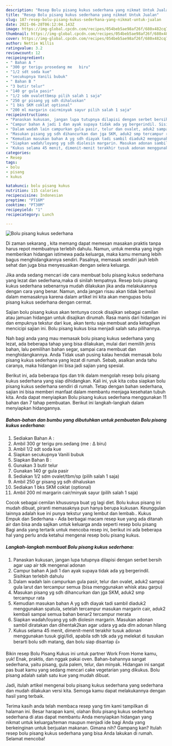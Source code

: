 ```yaml
---
description: "Resep Bolu pisang kukus sederhana yang nikmat Untuk Jualan"
title: "Resep Bolu pisang kukus sederhana yang nikmat Untuk Jualan"
slug: 187-resep-bolu-pisang-kukus-sederhana-yang-nikmat-untuk-jualan
date: 2021-06-28T06:12:04.143Z
image: https://img-global.cpcdn.com/recipes/054beb5ae98af26f/680x482cq70/bolu-pisang-kukus-sederhana-foto-resep-utama.jpg
thumbnail: https://img-global.cpcdn.com/recipes/054beb5ae98af26f/680x482cq70/bolu-pisang-kukus-sederhana-foto-resep-utama.jpg
cover: https://img-global.cpcdn.com/recipes/054beb5ae98af26f/680x482cq70/bolu-pisang-kukus-sederhana-foto-resep-utama.jpg
author: Nettie Willis
ratingvalue: 3.2
reviewcount: 12
recipeingredient:
- " Bahan A "
- "300 gr terigu prosedang me   biru"
- "1/2 sdt soda kue"
- "secukupnya Vanili bubuk"
- " Bahan B "
- "3 butir telur"
- "140 gr gula pasir"
- "1/2 sdm ovalettbmsp pilih salah 1 saja"
- "250 gr pisang yg sdh dihaluskan"
- "1 bks SKM coklat optional"
- "200 ml margarin cairminyak sayur pilih salah 1 saja"
recipeinstructions:
- "Panaskan kukusan, jangan lupa tutupnya dilapisi dengan serbet bersih agar uap air tdk mengenai adonan"
- "Campur bahan A jadi 1 dan ayak supaya tidak ada yg bergerindil. Sisihkan terlebih dahulu"
- "Dalam wadah lain campurkan gula pasir, telur dan ovalet, aduk2 sampai gula larut dan tercampur semua (bisa menggunakan whisk atau garpu)"
- "Masukan pisang yg sdh dihancurkan dan jga SKM, aduk2 smp tercampur rata"
- "Kemudian masukan bahan A yg sdh diayak tadi sambil diaduk2 menggunakan spatula, setelah tercampur masukan margarin cair, aduk2 kembali sampai semua bahan benar2 tercampur merata"
- "Siapkan wadah/loyang yg sdh diolesin margarin. Masukan adonan sambil diratakan dan dihentak2kan agar udara yg ada dlm adonan hilang"
- "Kukus selama 45 menit, dimenit-menit terakhir tusuk adonan menggunakan tusuk gigi/lidi, apabila sdh tdk ada yg melekat di tusukan berarti bolu sdh matang, dan bolu siap disantap 👍"
categories:
- Resep
tags:
- bolu
- pisang
- kukus

katakunci: bolu pisang kukus 
nutrition: 115 calories
recipecuisine: Indonesian
preptime: "PT16M"
cooktime: "PT30M"
recipeyield: "1"
recipecategory: Lunch

---
```



![Bolu pisang kukus sederhana](https://img-global.cpcdn.com/recipes/054beb5ae98af26f/680x482cq70/bolu-pisang-kukus-sederhana-foto-resep-utama.jpg)

Di zaman  sekarang , kita memang dapat memesan masakan praktis tanpa harus repot membuatnya terlebih dahulu. Namun, untuk mereka yang ingin memberikan hidangan istimewa pada keluarga, maka kamu memang lebih bagus menghidangkannya sendiri. Pasalnya, memasak sendiri jauh lebih sehat dan juga bisa menyesuaikan dengan selera keluarga.

Jika anda sedang mencari ide cara membuat bolu pisang kukus sederhana yang lezat dan sederhana,maka di sinilah tempatnya. Resep bolu pisang kukus sederhana  sebenarnya mudah dilakukan jika anda melakukannya dengan cara yang benar. Namun, anda jangan risau akan tidak berhasil dalam memasaknya 
karena dalam artikel ini kita akan mengupas bolu pisang kukus sederhana dengan cermat.  

Sajian bolu pisang kukus akan tentunya cocok disajikan sebagai camilan atau jamuan hidangan untuk disajikan dirumah. Rasa manis dari hidangan ini dan empuknya tekstur dari kue, akan tentu saja membuat anda ketagihan mencicipi sajian ini. Bolu pisang kukus bisa menjadi salah satu pilihannya.

Nah bagi anda yang mau memasak bolu pisang kukus sederhana yang lezat, ada beberapa tahap yang bisa dilakukan, mulai dari memilih jenis bahan, lalu pemilihan bahan segar, sampai cara membuat dan menghidangkannya. Anda Tidak usah pusing kalau hendak memasak bolu pisang kukus sederhana yang lezat di rumah. Sebab, asalkan anda  tahu caranya, maka hidangan ini bisa jadi sajian yang spesial.

Berikut ini, ada beberapa tips dan trik dalam mengolah resep bolu pisang kukus sederhana yang siap dihidangkan. Kali ini, yuk kita coba siapkan bolu pisang kukus sederhana sendiri di rumah. Tetap dengan bahan sederhana, sajian ini bisa memberi manfaat dalam membantu menjaga kesehatan tubuh kita. Anda dapat menyiapkan Bolu pisang kukus sederhana menggunakan 11 bahan dan 7 tahap pembuatan. Berikut ini langkah-langkah dalam menyiapkan hidangannya.

<!--inarticleads1-->

##### Bahan-bahan dan bumbu yang dibutuhkan untuk pembuatan Bolu pisang kukus sederhana:

1. Sediakan  Bahan A :
1. Ambil 300 gr terigu pro.sedang (me : Δ biru)
1. Ambil 1/2 sdt soda kue
1. Siapkan secukupnya Vanili bubuk
1. Siapkan  Bahan B :
1. Gunakan 3 butir telur
1. Gunakan 140 gr gula pasir
1. Sediakan 1/2 sdm ovalet/tbm/sp (pilih salah 1 saja)
1. Ambil 250 gr pisang yg sdh dihaluskan
1. Sediakan 1 bks SKM coklat (optional)
1. Ambil 200 ml margarin cair/minyak sayur (pilih salah 1 saja)


Cocok sebagai cemilan khususnya buat yg lagi diet. Bolu kukus pisang ini mudah dibuat, piranti memasaknya pun hanya berupa kukusan. Keunggulan lainnya adalah kue ini punya tekstur yang lembut dan lembab.. Kukus Empuk dan Sederhana - Ada berbagai macam resep kue yang ada ditanah air dan bisa anda sajikan untuk keluarga anda seperti resep bolu pisang Bagi anda yang tertarik untuk mencoba resep ini, berikut ini ada beberapa hal yang perlu anda ketahui mengenai resep bolu pisang kukus. 

<!--inarticleads2-->

##### Langkah-langkah membuat Bolu pisang kukus sederhana:

1. Panaskan kukusan, jangan lupa tutupnya dilapisi dengan serbet bersih agar uap air tdk mengenai adonan
1. Campur bahan A jadi 1 dan ayak supaya tidak ada yg bergerindil. Sisihkan terlebih dahulu
1. Dalam wadah lain campurkan gula pasir, telur dan ovalet, aduk2 sampai gula larut dan tercampur semua (bisa menggunakan whisk atau garpu)
1. Masukan pisang yg sdh dihancurkan dan jga SKM, aduk2 smp tercampur rata
1. Kemudian masukan bahan A yg sdh diayak tadi sambil diaduk2 menggunakan spatula, setelah tercampur masukan margarin cair, aduk2 kembali sampai semua bahan benar2 tercampur merata
1. Siapkan wadah/loyang yg sdh diolesin margarin. Masukan adonan sambil diratakan dan dihentak2kan agar udara yg ada dlm adonan hilang
1. Kukus selama 45 menit, dimenit-menit terakhir tusuk adonan menggunakan tusuk gigi/lidi, apabila sdh tdk ada yg melekat di tusukan berarti bolu sdh matang, dan bolu siap disantap 👍


Bikin resep Bolu Pisang Kukus ini untuk partner Work From Home kamu, yuk! Enak, praktis, dan nggak pakai oven. Bahan-bahannya sangat sederhana, yaitu pisang, gula palem, telur, dan minyak. Hidangan ini sangat pas buat kamu yang sedang mencari cake vegetarian yang dikukus. Bolu pisang adalah salah satu kue yang mudah dibuat. 

Jadi, itulah artikel mengenai  bolu pisang kukus sederhana  yang sederhana dan mudah dilakukan versi kita. Semoga kamu dapat melakukannya dengan hasil yang terbaik. 

Terima kasih anda telah membaca resep yang tim kami tampilkan di halaman ini. Besar harapan kami, olahan  Bolu pisang kukus sederhana sederhana di atas dapat membantu Anda menyiapkan hidangan yang nikmat untuk keluarga/teman maupun menjadi ide bagi Anda yang berkeinginan untuk berjualan makanan. Gimana nih? Gampang kan? Itulah resep bolu pisang kukus sederhana yang bisa Anda lakukan di rumah. Selamat mencoba!

